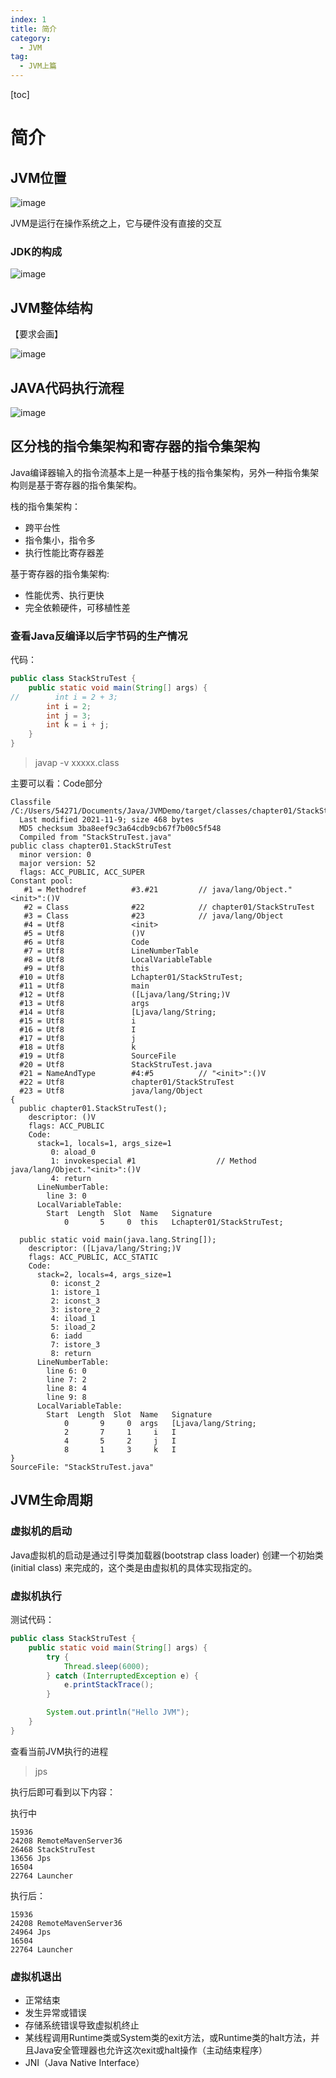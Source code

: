 ```yaml
---
index: 1
title: 简介
category:
  - JVM
tag:
  - JVM上篇
---
```

[toc]

# 简介
## JVM位置
![image](h-pJUG547OI4k7Wz-Os0G9LhwusZkTJv8vRGDNNltbc.png)



JVM是运行在操作系统之上，它与硬件没有直接的交互

### JDK的构成
![image](Y6CoDWJvuYNYqKNPgkVHX_lTbRLnXTpD2TB6Z3LyfNA.png)



## JVM整体结构
【要求会画】

![image](_hiGOvDYQi_G8ce4NiDZ2G9HxPDrUaRsPPGlsIY7U2w.png)

## JAVA代码执行流程


![image](_uScZ972NAql4Qkv9XGNFX5qGzpahJ7xxbGL2-u0vPs.png)



## 区分栈的指令集架构和寄存器的指令集架构
Java编译器输入的指令流基本上是一种基于栈的指令集架构，另外一种指令集架构则是基于寄存器的指令集架构。

栈的指令集架构：

* 跨平台性
* 指令集小，指令多
* 执行性能比寄存器差

基于寄存器的指令集架构:

* 性能优秀、执行更快 
* 完全依赖硬件，可移植性差



### 查看Java反编译以后字节码的生产情况
代码：

```java
public class StackStruTest {
    public static void main(String[] args) {
//        int i = 2 + 3;
        int i = 2;
        int j = 3;
        int k = i + j;
    }
}
```
> javap -v xxxxx.class

主要可以看：Code部分

```Plain Text
Classfile /C:/Users/54271/Documents/Java/JVMDemo/target/classes/chapter01/StackStruTest.class
  Last modified 2021-11-9; size 468 bytes
  MD5 checksum 3ba8eef9c3a64cdb9cb67f7b00c5f548
  Compiled from "StackStruTest.java"
public class chapter01.StackStruTest
  minor version: 0
  major version: 52
  flags: ACC_PUBLIC, ACC_SUPER
Constant pool:
   #1 = Methodref          #3.#21         // java/lang/Object."<init>":()V
   #2 = Class              #22            // chapter01/StackStruTest
   #3 = Class              #23            // java/lang/Object
   #4 = Utf8               <init>
   #5 = Utf8               ()V
   #6 = Utf8               Code
   #7 = Utf8               LineNumberTable
   #8 = Utf8               LocalVariableTable
   #9 = Utf8               this
  #10 = Utf8               Lchapter01/StackStruTest;
  #11 = Utf8               main
  #12 = Utf8               ([Ljava/lang/String;)V
  #13 = Utf8               args
  #14 = Utf8               [Ljava/lang/String;
  #15 = Utf8               i
  #16 = Utf8               I
  #17 = Utf8               j
  #18 = Utf8               k
  #19 = Utf8               SourceFile
  #20 = Utf8               StackStruTest.java
  #21 = NameAndType        #4:#5          // "<init>":()V
  #22 = Utf8               chapter01/StackStruTest
  #23 = Utf8               java/lang/Object
{
  public chapter01.StackStruTest();
    descriptor: ()V
    flags: ACC_PUBLIC
    Code:
      stack=1, locals=1, args_size=1
         0: aload_0
         1: invokespecial #1                  // Method java/lang/Object."<init>":()V
         4: return
      LineNumberTable:
        line 3: 0
      LocalVariableTable:
        Start  Length  Slot  Name   Signature
            0       5     0  this   Lchapter01/StackStruTest;

  public static void main(java.lang.String[]);
    descriptor: ([Ljava/lang/String;)V
    flags: ACC_PUBLIC, ACC_STATIC
    Code:
      stack=2, locals=4, args_size=1
         0: iconst_2
         1: istore_1
         2: iconst_3
         3: istore_2
         4: iload_1
         5: iload_2
         6: iadd
         7: istore_3
         8: return
      LineNumberTable:
        line 6: 0
        line 7: 2
        line 8: 4
        line 9: 8
      LocalVariableTable:
        Start  Length  Slot  Name   Signature
            0       9     0  args   [Ljava/lang/String;
            2       7     1     i   I
            4       5     2     j   I
            8       1     3     k   I
}
SourceFile: "StackStruTest.java"
```


## JVM生命周期
### 虚拟机的启动
Java虚拟机的启动是通过引导类加载器(bootstrap class loader) 创建一个初始类(initial class) 来完成的，这个类是由虚拟机的具体实现指定的。



### 虚拟机执行
测试代码：

```java
public class StackStruTest {
    public static void main(String[] args) {
        try {
            Thread.sleep(6000);
        } catch (InterruptedException e) {
            e.printStackTrace();
        }

        System.out.println("Hello JVM");
    }
}

```
查看当前JVM执行的进程

> jps

执行后即可看到以下内容：

执行中

```Plain Text
15936
24208 RemoteMavenServer36
26468 StackStruTest
13656 Jps
16504
22764 Launcher
```
执行后：

```Plain Text
15936
24208 RemoteMavenServer36
24964 Jps
16504
22764 Launcher
```


### 虚拟机退出
* 正常结束
* 发生异常或错误
* 存储系统错误导致虚拟机终止
* 某线程调用Runtime类或System类的exit方法，或Runtime类的halt方法，并且Java安全管理器也允许这次exit或halt操作（主动结束程序）
* JNI（Java Native Interface）